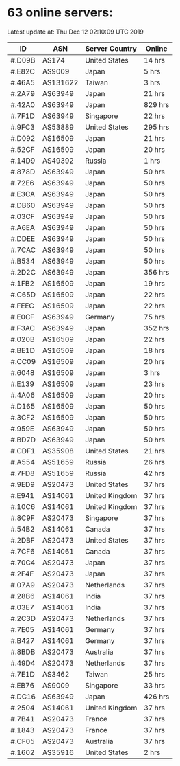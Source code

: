 # 63 online servers:

Latest update at: Thu Dec 12 02:10:09 UTC 2019

| ID | ASN | Server Country | Online |
| -- | --- | -------------- | ------ |
| #.D09B | AS174 | United States | 14 hrs |
| #.E82C | AS9009 | Japan | 5 hrs |
| #.46A5 | AS131622 | Taiwan | 3 hrs |
| #.2A79 | AS63949 | Japan | 21 hrs |
| #.42A0 | AS63949 | Japan | 829 hrs |
| #.7F1D | AS63949 | Singapore | 22 hrs |
| #.9FC3 | AS53889 | United States | 295 hrs |
| #.D092 | AS16509 | Japan | 21 hrs |
| #.52CF | AS16509 | Japan | 20 hrs |
| #.14D9 | AS49392 | Russia | 1 hrs |
| #.878D | AS63949 | Japan | 50 hrs |
| #.72E6 | AS63949 | Japan | 50 hrs |
| #.E3CA | AS63949 | Japan | 50 hrs |
| #.DB60 | AS63949 | Japan | 50 hrs |
| #.03CF | AS63949 | Japan | 50 hrs |
| #.A6EA | AS63949 | Japan | 50 hrs |
| #.DDEE | AS63949 | Japan | 50 hrs |
| #.7CAC | AS63949 | Japan | 50 hrs |
| #.B534 | AS63949 | Japan | 50 hrs |
| #.2D2C | AS63949 | Japan | 356 hrs |
| #.1FB2 | AS16509 | Japan | 19 hrs |
| #.C65D | AS16509 | Japan | 22 hrs |
| #.FEEC | AS16509 | Japan | 22 hrs |
| #.E0CF | AS63949 | Germany | 75 hrs |
| #.F3AC | AS63949 | Japan | 352 hrs |
| #.020B | AS16509 | Japan | 22 hrs |
| #.BE1D | AS16509 | Japan | 18 hrs |
| #.CC09 | AS16509 | Japan | 20 hrs |
| #.6048 | AS16509 | Japan | 3 hrs |
| #.E139 | AS16509 | Japan | 23 hrs |
| #.4A06 | AS16509 | Japan | 20 hrs |
| #.D165 | AS16509 | Japan | 50 hrs |
| #.3CF2 | AS16509 | Japan | 50 hrs |
| #.959E | AS63949 | Japan | 50 hrs |
| #.BD7D | AS63949 | Japan | 50 hrs |
| #.CDF1 | AS35908 | United States | 21 hrs |
| #.A554 | AS51659 | Russia | 26 hrs |
| #.7FD8 | AS51659 | Russia | 42 hrs |
| #.9ED9 | AS20473 | United States | 37 hrs |
| #.E941 | AS14061 | United Kingdom | 37 hrs |
| #.10C6 | AS14061 | United Kingdom | 37 hrs |
| #.8C9F | AS20473 | Singapore | 37 hrs |
| #.54B2 | AS14061 | Canada | 37 hrs |
| #.2DBF | AS20473 | United States | 37 hrs |
| #.7CF6 | AS14061 | Canada | 37 hrs |
| #.70C4 | AS20473 | Japan | 37 hrs |
| #.2F4F | AS20473 | Japan | 37 hrs |
| #.07A9 | AS20473 | Netherlands | 37 hrs |
| #.28B6 | AS14061 | India | 37 hrs |
| #.03E7 | AS14061 | India | 37 hrs |
| #.2C3D | AS20473 | Netherlands | 37 hrs |
| #.7E05 | AS14061 | Germany | 37 hrs |
| #.B427 | AS14061 | Germany | 37 hrs |
| #.8BDB | AS20473 | Australia | 37 hrs |
| #.49D4 | AS20473 | Netherlands | 37 hrs |
| #.7E1D | AS3462 | Taiwan | 25 hrs |
| #.EB76 | AS9009 | Singapore | 33 hrs |
| #.DC16 | AS63949 | Japan | 426 hrs |
| #.2504 | AS14061 | United Kingdom | 37 hrs |
| #.7B41 | AS20473 | France | 37 hrs |
| #.1843 | AS20473 | France | 37 hrs |
| #.CF05 | AS20473 | Australia | 37 hrs |
| #.1602 | AS35916 | United States | 2 hrs |


